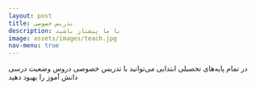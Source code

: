 ```yaml
---
layout: post
title: تدریس خصوصی
description: با ما پیشتاز باشید
image: assets/images/teach.jpg
nav-menu: true
---
```


در تمام پایه‌های تحصیلی ابتدایی می‌توانید با تدریس خصوصی دروس وضعیت درسی دانش آموز را بهبود دهید